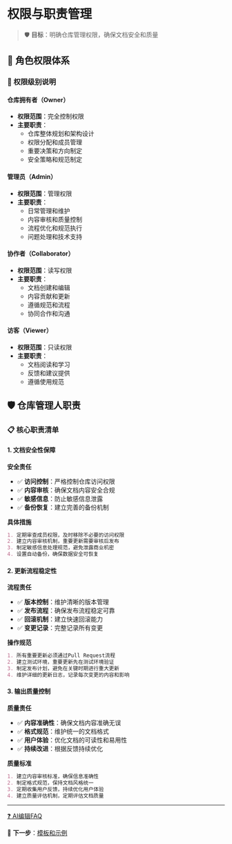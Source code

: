 # 权限与职责管理

> 🛡️ **目标**：明确仓库管理权限，确保文档安全和质量

## 👥 角色权限体系

### 🔑 权限级别说明

#### 仓库拥有者（Owner）
- **权限范围**：完全控制权限
- **主要职责**：
  - 仓库整体规划和架构设计
  - 权限分配和成员管理
  - 重要决策和方向制定
  - 安全策略和规范制定

#### 管理员（Admin）
- **权限范围**：管理权限
- **主要职责**：
  - 日常管理和维护
  - 内容审核和质量控制
  - 流程优化和规范执行
  - 问题处理和技术支持

#### 协作者（Collaborator）
- **权限范围**：读写权限
- **主要职责**：
  - 文档创建和编辑
  - 内容贡献和更新
  - 遵循规范和流程
  - 协同合作和沟通

#### 访客（Viewer）
- **权限范围**：只读权限
- **主要职责**：
  - 文档阅读和学习
  - 反馈和建议提供
  - 遵循使用规范

## 🛡️ 仓库管理人职责

### 📋 核心职责清单

#### 1. 文档安全性保障

**安全责任**
- ✅ **访问控制**：严格控制仓库访问权限
- ✅ **内容审核**：确保文档内容安全合规
- ✅ **敏感信息**：防止敏感信息泄露
- ✅ **备份恢复**：建立完善的备份机制

**具体措施**
```markdown
1. 定期审查成员权限，及时移除不必要的访问权限
2. 建立内容审核机制，重要更新需要审核后发布
3. 制定敏感信息处理规范，避免泄露商业机密
4. 设置自动备份，确保数据安全可恢复
```

#### 2. 更新流程稳定性

**流程责任**
- ✅ **版本控制**：维护清晰的版本管理
- ✅ **发布流程**：确保发布流程稳定可靠
- ✅ **回滚机制**：建立快速回滚能力
- ✅ **变更记录**：完整记录所有变更

**操作规范**
```markdown
1. 所有重要更新必须通过Pull Request流程
2. 建立测试环境，重要更新先在测试环境验证
3. 制定发布计划，避免在关键时期进行重大更新
4. 维护详细的更新日志，记录每次变更的内容和影响
```

#### 3. 输出质量控制

**质量责任**
- ✅ **内容准确性**：确保文档内容准确无误
- ✅ **格式规范**：维护统一的文档格式
- ✅ **用户体验**：优化文档的可读性和易用性
- ✅ **持续改进**：根据反馈持续优化

**质量标准**
```markdown
1. 建立内容审核标准，确保信息准确性
2. 制定格式规范，保持文档风格统一
3. 定期收集用户反馈，持续优化用户体验
4. 建立质量评估机制，定期评估文档质量
```
---
[❓ AI编辑FAQ](10-faq?id=%f0%9f%94%92-权限和安全问题)

🎯 **下一步**：[模板和示例](09-templates.md)
